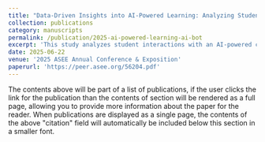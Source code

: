 ```yaml
---
title: "Data-Driven Insights into AI-Powered Learning: Analyzing Student Interactions with AI-bot in Engineering Education"
collection: publications
category: manuscripts
permalink: /publication/2025-ai-powered-learning-ai-bot
excerpt: 'This study analyzes student interactions with an AI-powered chatbot designed to provide course-specific support in engineering education. By examining logged student prompts and responses, the work reveals patterns in conceptual and logistical queries, offering insights into how generative AI can enhance learning engagement and instructional effectiveness.'
date: 2025-06-22
venue: '2025 ASEE Annual Conference & Exposition'
paperurl: 'https://peer.asee.org/56204.pdf'
---
```


The contents above will be part of a list of publications, if the user clicks the link for the publication than the contents of section will be rendered as a full page, allowing you to provide more information about the paper for the reader. When publications are displayed as a single page, the contents of the above "citation" field will automatically be included below this section in a smaller font.
